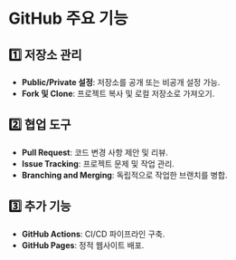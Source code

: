 # GitHub 주요 기능
## 1️⃣ 저장소 관리
- **Public/Private 설정**: 저장소를 공개 또는 비공개 설정 가능.
- **Fork 및 Clone**: 프로젝트 복사 및 로컬 저장소로 가져오기.

## 2️⃣ 협업 도구
- **Pull Request**: 코드 변경 사항 제안 및 리뷰.
- **Issue Tracking**: 프로젝트 문제 및 작업 관리.
- **Branching and Merging**: 독립적으로 작업한 브랜치를 병합.

## 3️⃣ 추가 기능
- **GitHub Actions**: CI/CD 파이프라인 구축.
- **GitHub Pages**: 정적 웹사이트 배포.
